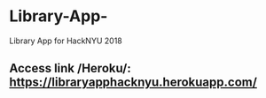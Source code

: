 # Library-App-
Library App for HackNYU 2018


## Access link /Heroku/: https://libraryapphacknyu.herokuapp.com/
